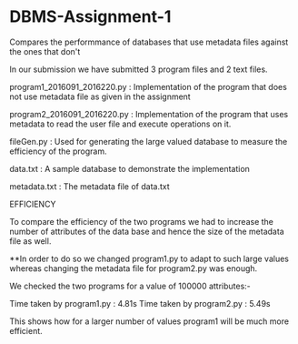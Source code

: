 # DBMS-Assignment-1
Compares the performmance of databases that use metadata files against the ones that don't

In our submission we have submitted 3 program files and 2 text files.

program1_2016091_2016220.py : Implementation of the program that does not use metadata file as given in the assignment

program2_2016091_2016220.py : Implementation of the program that uses metadata to read the user file and execute operations on it.

fileGen.py : Used for generating the large valued database to measure the efficiency of the program.

data.txt : A sample database to demonstrate the implementation

metadata.txt : The metadata file of data.txt



EFFICIENCY

To compare the efficiency of the two programs we had to increase the number of attributes of the data base 
and hence the size of the metadata file as well.

**In order to do so we changed program1.py to adapt to such large values whereas changing the metadata file for
program2.py was enough.


We checked the two programs for a value of 100000 attributes:-

Time taken by program1.py : 4.81s
Time taken by program2.py : 5.49s

This shows how for a larger number of values program1 will be much more efficient.
